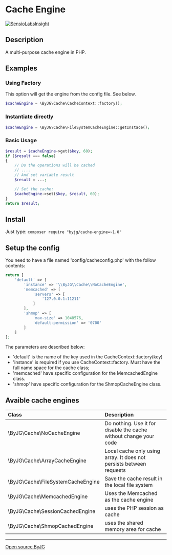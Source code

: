 # Cache Engine
[![SensioLabsInsight](https://insight.sensiolabs.com/projects/f643fd22-8ab1-4f41-9bef-f9f9e127ec0d/mini.png)](https://insight.sensiolabs.com/projects/f643fd22-8ab1-4f41-9bef-f9f9e127ec0d)

## Description

A multi-purpose cache engine in PHP.

## Examples

### Using Factory

This option will get the engine from the config file. See below.

```php
$cacheEngine = \ByJG\Cache\CacheContext::factory();
```

### Instantiate directly

```php
$cacheEngine = \ByJG\Cache\FileSystemCacheEngine::getInstace();
```

### Basic Usage

```php
$result = $cacheEngine->get($key, 60);
if ($result === false)
{
    // Do the operations will be cached
    // ....
    // And set variable result
    $result = ...;

    // Set the cache:
    $cacheEngine->set($key, $result, 60);
}
return $result;
```

## Install

Just type: `composer require "byjg/cache-engine=~1.0"`

## Setup the config

You need to have a file named 'config/cacheconfig.php' with the follow contents:

```php
return [
    'default' => [
        'instance' => '\\ByJG\\Cache\\NoCacheEngine',
        'memcached' => [
            'servers' => [
                '127.0.0.1:11211'
            ]
        ],
        'shmop' => [
            'max-size' => 1048576,
            'default-permission' => '0700'
        ]
    ]
];
```

The parameters are described below:
* 'default' is the name of the key used in the CacheContext::factory(key)
* 'instance' is required if you use CacheContext::factory. Must have the full name space for the cache class;
* 'memcached' have specific configuration for the MemcachedEngine class. 
* 'shmop' have specific configuration for the ShmopCacheEngine class.


## Avaible cache engines

| Class                             | Description                                                         |
|:----------------------------------|:--------------------------------------------------------------------|
| \ByJG\Cache\NoCacheEngine         | Do nothing. Use it for disable the cache without change your code   |
| \ByJG\Cache\ArrayCacheEngine      | Local cache only using array. It does not persists between requests |
| \ByJG\Cache\FileSystemCacheEngine | Save the cache result in the local file system                      |
| \ByJG\Cache\MemcachedEngine       | Uses the Memcached as the cache engine                              |
| \ByJG\Cache\SessionCachedEngine   | uses the PHP session as cache                                       |
| \ByJG\Cache\ShmopCachedEngine     | uses the shared memory area for cache                               |



----
[Open source ByJG](http://opensource.byjg.com)
